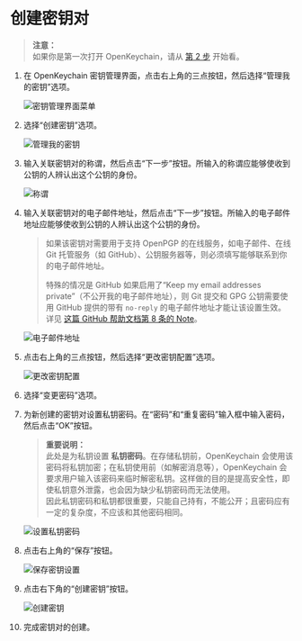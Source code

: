 # 创建密钥对

> **注意：**  
> 如果你是第一次打开 OpenKeychain，请从 [第 2 步](#managing-my-keys) 开始看。

1. 在 OpenKeychain 密钥管理界面，点击右上角的三点按钮，然后选择“管理我的密钥”选项。

    ![密钥管理界面菜单](creating-key-pair/home-page-popup.png)

2. <a id="managing-my-keys"></a>选择“创建密钥”选项。

    ![管理我的密钥](creating-key-pair/managing-my-keys.png)

3. 输入关联密钥对的称谓，然后点击“下一步”按钮。所输入的称谓应能够使收到公钥的人辨认出这个公钥的身份。

    ![称谓](creating-key-pair/name.png)

4. 输入关联密钥对的电子邮件地址，然后点击“下一步”按钮。所输入的电子邮件地址应能够使收到公钥的人辨认出这个公钥的身份。

    > 如果该密钥对需要用于支持 OpenPGP 的在线服务，如电子邮件、在线 Git 托管服务（如 GitHub）、公钥服务器等，则必须填写能够联系到你的电子邮件地址。  
    >   
    > 特殊的情况是 GitHub 如果启用了“Keep my email addresses private”（不公开我的电子邮件地址），则 Git 提交和 GPG 公钥需要使用 GitHub 提供的带有 `no-reply` 的电子邮件地址才能让该设置生效。详见 [这篇 GitHub 帮助文档第 8 条的 Note](https://docs.github.com/en/authentication/managing-commit-signature-verification/generating-a-new-gpg-key#generating-a-gpg-key)。

    ![电子邮件地址](creating-key-pair/email.png)

5. 点击右上角的三点按钮，然后选择“更改密钥配置”选项。

    ![更改密钥配置](creating-key-pair/changing-key-options.png)

6. 选择“变更密码”选项。

7. 为新创建的密钥对设置私钥密码。在“密码”和“重复密码”输入框中输入密码，然后点击“OK”按钮。

    > **重要说明：**  
    > 此处是为私钥设置 **私钥密码**。在存储私钥前，OpenKeychain 会使用该密码将私钥加密；在私钥使用前（如解密消息等），OpenKeychain 会要求用户输入该密码来临时解密私钥。这样做的目的是提高安全性，即使私钥意外泄露，也会因为缺少私钥密码而无法使用。  
    > 因此私钥密码和私钥都很重要，只能自己持有，不能公开；且密码应有一定的复杂度，不应该和其他密码相同。

    ![设置私钥密码](creating-key-pair/changing-key-password.png)

8. 点击右上角的“保存”按钮。

    ![保存密钥设置](creating-key-pair/saving-key-settings.png)

9. 点击右下角的“创建密钥”按钮。

    ![创建密钥](creating-key-pair/creating-key-button.png)

10. 完成密钥对的创建。